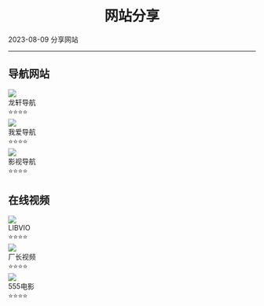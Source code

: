 # <div align="center">网站分享</div>
  <span id='date'>2023-08-09</span>
  <span class='tag'>分享</span><span class='tag'>网站</span>
  - - -
  

## 导航网站
<div class='share-web'>
<div class='web-item' to='http://ilxdh.com/'>
      <img class='web-img' src='http://ilxdh.com/favicon.ico'/>
        <div class='web-detail'>
        <a target='_blank'>龙轩导航</a>
        <div>⭐⭐⭐⭐</div>
      </div>
    </div>
<div class='web-item' to='https://www.widiz.com/'>
      <img class='web-img' src='https://www.widiz.com/favicon.ico'/>
        <div class='web-detail'>
        <a target='_blank'>我爱导航</a>
        <div>⭐⭐⭐⭐</div>
      </div>
    </div>
<div class='web-item' to='https://ys.urlsdh.com/'>
      <img class='web-img' src='https://ys.urlsdh.com/favicon.ico'/>
        <div class='web-detail'>
        <a target='_blank'>影视导航</a>
        <div>⭐⭐⭐⭐</div>
      </div>
    </div>
</div>

## 在线视频
<div class='share-web'>
<div class='web-item' to='https://www.libvio.cc/'>
      <img class='web-img' src='https://xiaoxiaojia.oss-cn-shanghai.aliyuncs.com/statics/img/favicon.ico'/>
        <div class='web-detail'>
        <a target='_blank'>LIBVIO</a>
        <div>⭐⭐⭐⭐</div>
      </div>
    </div>
<div class='web-item' to='https://czzy.fun/'>
      <img class='web-img' src='https://img.py1080p.com//2021/10/5c7a67356cec28.ico'/>
        <div class='web-detail'>
        <a target='_blank'>厂长视频</a>
        <div>⭐⭐⭐⭐</div>
      </div>
    </div>
<div class='web-item' to='https://555dy5s.com/'>
      <img class='web-img' src='https://555dy5s.com/favicon.ico'/>
        <div class='web-detail'>
        <a target='_blank'>555电影</a>
        <div>⭐⭐⭐⭐</div>
      </div>
    </div>
</div>